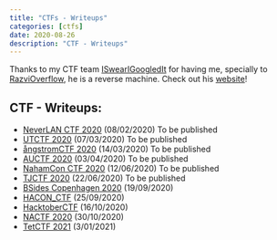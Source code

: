 ```yaml
---
title: "CTFs - Writeups"
categories: [ctfs]
date: 2020-08-26
description: "CTF - Writeups"
---
```


Thanks to my CTF team [ISwearIGoogledIt](https://ctftime.org/team/109689) for having me, specially to [RazviOverflow](https://ctftime.org/user/72894), he is a reverse machine. Check out his [website](https://razvioverflow.github.io/)! 

## CTF - Writeups:

- [NeverLAN CTF 2020]() (08/02/2020) To be published
- [UTCTF 2020]() (07/03/2020) To be published
- [ångstromCTF 2020]() (14/03/2020) To be published
- [AUCTF 2020]() (03/04/2020) To be published
- [NahamCon CTF 2020]() (12/06/2020) To be published
- [TJCTF 2020]() (22/06/2020) To be published
- [BSides Copenhagen 2020](/ctfs/BSides_Copenhagen_2020) (19/09/2020)
- [HACON_CTF](/ctfs/HACON_CTF) (25/09/2020)
- [HacktoberCTF](/ctfs/HacktoberCTF) (16/10/2020)
- [NACTF 2020](/ctfs/NACTF) (30/10/2020)
- [TetCTF 2021](/ctfs/TetCTF2021) (3/01/2021)